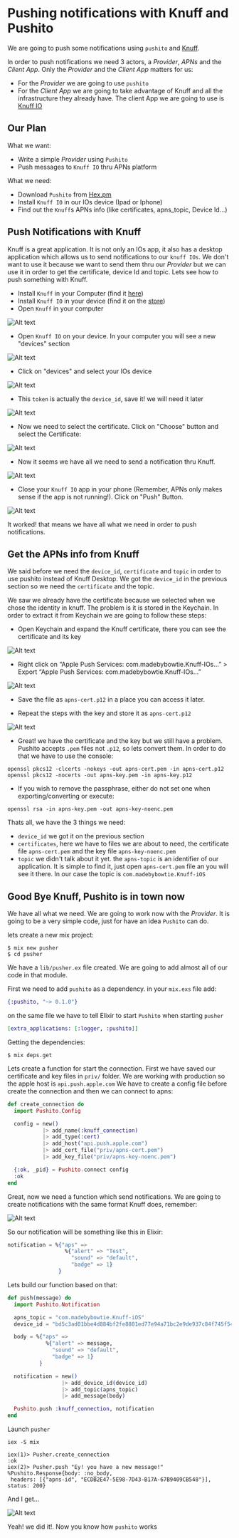 # Pushing notifications with Knuff and Pushito

We are going to push some notifications using `pushito` and [Knuff](https://github.com/KnuffApp/Knuff).

In order to push notifications we need 3 actors, a _Provider_, _APNs_ and the _Client App_. Only the _Provider_ and the _Client App_ matters for us:

- For the _Provider_ we are going to use `pushito`
- For the _Client App_ we are going to take advantage of Knuff and all the infrastructure they already have. The client App we are going to use is [Knuff IO](https://itunes.apple.com/us/app/knuff-the-apns-debug-tool/id993435856)

## Our Plan

What we want:
- Write a simple _Provider_ using `Pushito`
- Push messages to `Knuff IO` thru APNs platform

What we need:
- Download `Pushito` from [Hex.pm](https://hex.pm/packages/pushito)
- Install `Knuff IO` in our IOs device (Ipad or Iphone)
- Find out the `Knuff`s APNs info (like certificates, apns_topic, Device Id...)

## Push Notifications with Knuff

Knuff is a great application. It is not only an IOs app, it also has a desktop application which allows us to send notifications to our `knuff IOs`. We don't want to use it because we want to send them thru our _Provider_ but we can use it in order to get the certificate, device Id and topic. Lets see how to push something with Knuff.

- Install `Knuff` in your Computer (find it [here](https://github.com/KnuffApp/Knuff/releases))
- Install `Knuff IO` in your device (find it on the [store](https://itunes.apple.com/us/app/knuff-the-apns-debug-tool/id993435856))
- Open `Knuff` in your computer

![Alt text](assets/Example/knuff-Desktop-1.png?raw=true "Knuff Desktop")

- Open `Knuff IO` on your device. In your computer you will see a new "devices" section

![Alt text](assets/Example/knuff-Desktop-2.png?raw=true "Knuff Desktop")

- Click on "devices" and select your IOs device

![Alt text](assets/Example/knuff-Desktop-3.png?raw=true "Knuff Desktop")

- This `token` is actually the `device_id`, save it! we will need it later

![Alt text](assets/Example/knuff-Desktop-4.png?raw=true "Knuff Desktop")

- Now we need to select the certificate. Click on "Choose" button and select the Certificate:

![Alt text](assets/Example/knuff-Desktop-5.png?raw=true "Knuff Desktop")

- Now it seems we have all we need to send a notification thru Knuff.

![Alt text](assets/Example/knuff-Desktop-6.png?raw=true "Knuff Desktop")

- Close your `Knuff IO` app in your phone (Remember, APNs only makes sense if the app is not running!). Click on "Push" Button.

![Alt text](assets/Example/knuff-IOs-1.png?raw=true "Knuff IOs")

It worked! that means we have all what we need in order to push notifications.

## Get the APNs info from Knuff

We said before we need the `device_id`, `certificate` and `topic` in order to use pushito instead of Knuff Desktop. We got the `device_id` in the previous section so we need the `certificate` and the topic.

We saw we already have the certificate because we selected when we chose the identity in knuff. The problem is it is stored in the Keychain. In order to extract it from Keychain we are going to follow these steps:

- Open Keychain and expand the Knuff certificate, there you can see the certificate and its key

![Alt text](assets/Example/keychain-1.png?raw=true "Keychain")

- Right click on “Apple Push Services: com.madebybowtie.Knuff-IOs...” > Export “Apple Push Services: com.madebybowtie.Knuff-IOs...”

![Alt text](assets/Example/keychain-2.png?raw=true "Keychain")

- Save the file as `apns-cert.p12` in a place you can access it later.

- Repeat the steps with the key and store it as `apns-cert.p12`

![Alt text](assets/Example/keychain-3.png?raw=true "Keychain")

- Great! we have the certificate and the key but we still have a problem. Pushito accepts `.pem` files not `.p12`, so lets convert them. In order to do that we have to use the console:

```
openssl pkcs12 -clcerts -nokeys -out apns-cert.pem -in apns-cert.p12
openssl pkcs12 -nocerts -out apns-key.pem -in apns-key.p12
```

- If you wish to remove the passphrase, either do not set one when exporting/converting or execute:

```
openssl rsa -in apns-key.pem -out apns-key-noenc.pem
```

Thats all, we have the 3 things we need:

- `device_id` we got it on the previous section
- `certificates`, here we have to files we are about to need, the certificate file `apns-cert.pem` and the key file `apns-key-noenc.pem`
- `topic` we didn't talk about it yet. the `apns-topic` is an identifier of our application. It is simple to find it, just open `apns-cert.pem` file an you will see it there. In our case the topic is `com.madebybowtie.Knuff-iOS`

## Good Bye Knuff, Pushito is in town now

We have all what we need. We are going to work now with the _Provider_. It is going to be a very simple code, just for have an idea `Pushito` can do.

lets create a new mix project:

```
$ mix new pusher
$ cd pusher
```

We have a `lib/pusher.ex` file created. We are going to add almost all of our code in that module.

First we need to add `pushito` as a dependency. in your `mix.exs` file add:

```elixir
{:pushito, "~> 0.1.0"}
```

on the same file we have to tell Elixir to start `Pushito` when starting `pusher`

```elixir
[extra_applications: [:logger, :pushito]]
```

Getting the dependencies:

```
$ mix deps.get
```

Lets create a function for start the connection. First we have saved our certificate and key files in `priv/` folder. We are working with production so the apple host is `api.push.apple.com`
We have to create a config file before create the connection and then we can connect to apns:

```elixir
def create_connection do
  import Pushito.Config

  config = new()
           |> add_name(:knuff_connection)
           |> add_type(:cert)
           |> add_host("api.push.apple.com")
           |> add_cert_file("priv/apns-cert.pem")
           |> add_key_file("priv/apns-key-noenc.pem")

  {:ok, _pid} = Pushito.connect config
  :ok
end
```

Great, now we need a function which send notifications. We are going to create notifications with the same format Knuff does, remember:

![Alt text](assets/Example/notification-format.png?raw=true "Knuff Desktop")

So our notification will be something like this in Elixir:

```elixir
notification = %{"aps" =>
                  %{"alert" => "Test",
                    "sound" => "default",
                    "badge" => 1}
                }
```

Lets build our function based on that:

```elixir
def push(message) do
  import Pushito.Notification

  apns_topic = "com.madebybowtie.Knuff-iOS"
  device_id = "bd5c3ad01bbe4d884bf2fe8801ed77e94a71bc2e9de937c84f745f54eb4cb2f4"

  body = %{"aps" =>
            %{"alert" => message,
              "sound" => "default",
              "badge" => 1}
          }

  notification = new()
                 |> add_device_id(device_id)
                 |> add_topic(apns_topic)
                 |> add_message(body)

  Pushito.push :knuff_connection, notification
end
```

Launch `pusher`

```
iex -S mix
```

```
iex(1)> Pusher.create_connection
:ok
iex(2)> Pusher.push "Ey! you have a new message!"
%Pushito.Response{body: :no_body,
 headers: [{"apns-id", "ECDB2E47-5E98-7D43-B17A-67B9409CB548"}], status: 200}
```

And I get...

![Alt text](assets/Example/knuff-IOs-2.png?raw=true "Knuff IOs")

Yeah! we did it!. Now you know how `pushito` works
